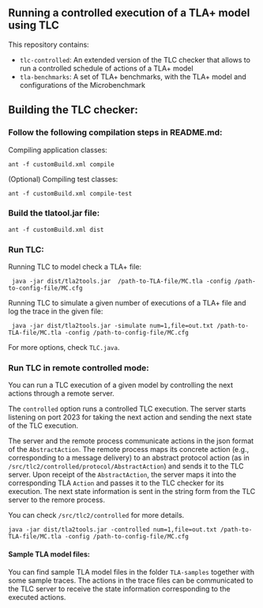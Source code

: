 Running a controlled execution of a TLA+ model using TLC
---------------------------------

This repository contains:

- `tlc-controlled`: An extended version of the TLC checker that allows to run a controlled schedule of actions of a TLA+ model
- `tla-benchmarks`: A set of TLA+ benchmarks, with the TLA+ model and configurations of the Microbenchmark

## Building the TLC checker:

### Follow the following compilation steps in README.md:


Compiling application classes:

``` shell
ant -f customBuild.xml compile
```

(Optional) Compiling test classes:

``` shell
ant -f customBuild.xml compile-test
```


### Build the tlatool.jar file:


``` shell
ant -f customBuild.xml dist
```

### Run TLC:

Running TLC to model check a TLA+ file:

``` shell
 java -jar dist/tla2tools.jar  /path-to-TLA-file/MC.tla -config /path-to-config-file/MC.cfg  
```

Running TLC to simulate a given number of executions of a TLA+ file and log the trace in the given file:

``` shell
 java -jar dist/tla2tools.jar -simulate num=1,file=out.txt /path-to-TLA-file/MC.tla -config /path-to-config-file/MC.cfg  
```

For more options, check `TLC.java`.


### Run TLC in remote controlled mode:

You can run a TLC execution of a given model by controlling the next actions through a remote server.

The `controlled` option runs a controlled TLC execution. The server starts listening on port 2023 for taking the next action and sending the next state of the TLC execution. 

The server and the remote process communicate actions in the json format of the `AbstractAction`. The remote process maps its concrete action (e.g., corresponding to a message delivery) to an abstract protocol action (as in `/src/tlc2/controlled/protocol/AbstractAction`) and sends it to the TLC server. Upon receipt of the `AbstractAction`, the server maps it into the corresponding TLA `Action` and passes it to the TLC checker for its execution. The next state information is sent in the string form from the TLC server to the remore process.

You can check `/src/tlc2/controlled` for more details.

 ``` shell
 java -jar dist/tla2tools.jar -controlled num=1,file=out.txt /path-to-TLA-file/MC.tla -config /path-to-config-file/MC.cfg
 ```
 
#### Sample TLA model files:

You can find sample TLA model files in the folder `TLA-samples` together with some sample traces. The actions in the trace files can be communicated to the TLC server to receive the state information corresponding to the executed actions.


